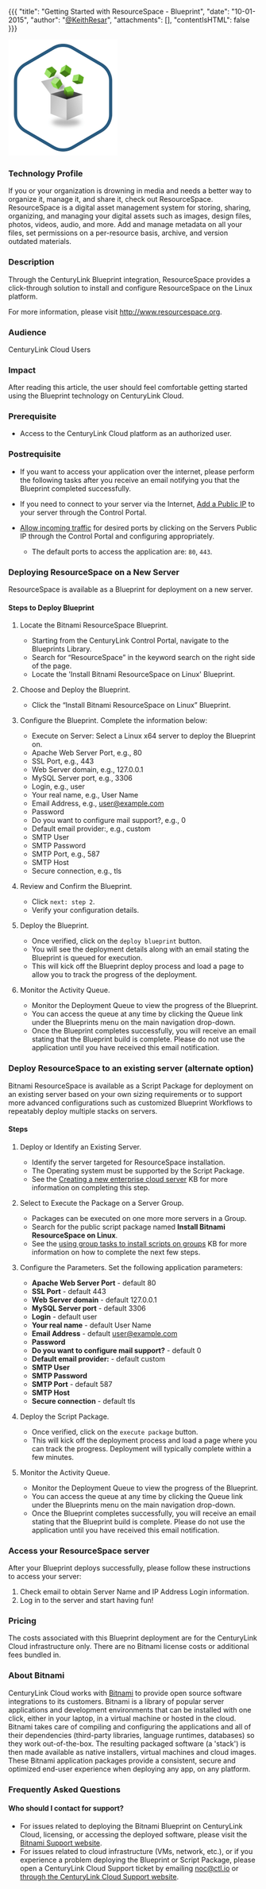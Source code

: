 {{{
  "title": "Getting Started with ResourceSpace - Blueprint",
  "date": "10-01-2015",
  "author": "<a href='https://twitter.com/KeithResar'>@KeithResar</a>",
  "attachments": [],
  "contentIsHTML": false
}}}

![ResourceSpace Logo](../../images/resourcespace-stack-logo.png)

### Technology Profile
If you or your organization is drowning in media and needs a better way to organize it, manage it, and share it, check out ResourceSpace. ResourceSpace is a digital asset management system for storing, sharing, organizing, and managing your digital assets such as images, design files, photos, videos, audio, and more. Add and manage metadata on all your files, set permissions on a per-resource basis, archive, and version outdated materials.

### Description
Through the CenturyLink Blueprint integration, ResourceSpace provides a click-through solution to install and configure ResourceSpace on the Linux platform.

For more information, please visit http://www.resourcespace.org.

### Audience
CenturyLink Cloud Users

### Impact
After reading this article, the user should feel comfortable getting started using the Blueprint technology on CenturyLink Cloud.

### Prerequisite
* Access to the CenturyLink Cloud platform as an authorized user.

### Postrequisite
* If you want to access your application over the internet, please perform the following tasks after you receive an email notifying you that the Blueprint completed successfully.

* If you need to connect to your server via the Internet, [Add a Public IP](../../Network/how-to-add-public-ip-to-virtual-machine.md) to your server through the Control Portal.

* [Allow incoming traffic](../../Network/how-to-add-public-ip-to-virtual-machine.md) for desired ports by clicking on the Servers Public IP through the Control Portal and configuring appropriately.
   * The default ports to access the application are: `80`, `443`.

### Deploying ResourceSpace on a New Server
ResourceSpace is available as a Blueprint for deployment on a new server.

#### Steps to Deploy Blueprint
1. Locate the Bitnami ResourceSpace Blueprint.
   * Starting from the CenturyLink Control Portal, navigate to the Blueprints Library.
   * Search for “ResourceSpace” in the keyword search on the right side of the page.
   * Locate the 'Install Bitnami ResourceSpace on Linux' Blueprint.

2. Choose and Deploy the Blueprint.
   * Click the “Install Bitnami ResourceSpace on Linux” Blueprint.

3. Configure the Blueprint.
   Complete the information below:

   * Execute on Server: Select a Linux x64 server to deploy the Blueprint on.
   * Apache Web Server Port, e.g., 80
   * SSL Port, e.g., 443
   * Web Server domain, e.g., 127.0.0.1
   * MySQL Server port, e.g., 3306
   * Login, e.g., user
   * Your real name, e.g., User Name
   * Email Address, e.g., user@example.com
   * Password
   * Do you want to configure mail support?, e.g., 0
   * Default email provider:, e.g., custom
   * SMTP User
   * SMTP Password
   * SMTP Port, e.g., 587
   * SMTP Host
   * Secure connection, e.g., tls


4. Review and Confirm the Blueprint.
   * Click `next: step 2`.
   * Verify your configuration details.

5. Deploy the Blueprint.
   * Once verified, click on the `deploy blueprint` button.
   * You will see the deployment details along with an email stating the Blueprint is queued for execution.
   * This will kick off the Blueprint deploy process and load a page to allow you to track the progress of the deployment.

6. Monitor the Activity Queue.
   * Monitor the Deployment Queue to view the progress of the Blueprint.
   * You can access the queue at any time by clicking the Queue link under the Blueprints menu on the main navigation drop-down.
   * Once the Blueprint completes successfully, you will receive an email stating that the Blueprint build is complete. Please do not use the application until you have received this email notification.

### Deploy ResourceSpace to an existing server (alternate option)
Bitnami ResourceSpace is available as a Script Package for deployment on an existing server based on your own sizing requirements or to support more advanced configurations such as customized Blueprint Workflows to repeatably deploy multiple stacks on servers.

#### Steps
1. Deploy or Identify an Existing Server.
   * Identify the server targeted for ResourceSpace installation.
   * The Operating system must be supported by the Script Package.
   * See the [Creating a new enterprise cloud server](../../Servers/creating-a-new-enterprise-cloud-server.md) KB for more information on completing this step.

2. Select to Execute the Package on a Server Group.
   * Packages can be executed on one more more servers in a Group.
   * Search for the public script package named **Install Bitnami ResourceSpace on Linux**.
   * See the [using group tasks to install scripts on groups](../../Servers/using-group-tasks-to-install-software-and-run-scripts-on-groups.md) KB for more information on how to complete the next few steps.

3. Configure the Parameters.
   Set the following application parameters:

   * **Apache Web Server Port** - default 80
   * **SSL Port** - default 443
   * **Web Server domain** - default 127.0.0.1
   * **MySQL Server port** - default 3306
   * **Login** - default user
   * **Your real name** - default User Name
   * **Email Address** - default user@example.com
   * **Password**
   * **Do you want to configure mail support?** - default 0
   * **Default email provider:** - default custom
   * **SMTP User**
   * **SMTP Password**
   * **SMTP Port** - default 587
   * **SMTP Host**
   * **Secure connection** - default tls

4. Deploy the Script Package.
   * Once verified, click on the `execute package` button.
   * This will kick off the deployment process and load a page where you can track the progress. Deployment will typically complete within a few minutes.

5. Monitor the Activity Queue.
   * Monitor the Deployment Queue to view the progress of the Blueprint.
   * You can access the queue at any time by clicking the Queue link under the Blueprints menu on the main navigation drop-down.
   * Once the Blueprint completes successfully, you will receive an email stating that the Blueprint build is complete. Please do not use the application until you have received this email notification.

### Access your ResourceSpace server
After your Blueprint deploys successfully, please follow these instructions to access your server:
1. Check email to obtain Server Name and IP Address Login information.
2. Log in to the server and start having fun!

### Pricing
The costs associated with this Blueprint deployment are for the CenturyLink Cloud infrastructure only. There are no Bitnami license costs or additional fees bundled in.

### About Bitnami
CenturyLink Cloud works with [Bitnami](http://www.bitnami.com) to provide open source software integrations to its customers. Bitnami is a library of popular server applications and development environments that can be installed with one click, either in your laptop, in a virtual machine or hosted in the cloud. Bitnami takes care of compiling and configuring the applications and all of their dependencies (third-party libraries, language runtimes, databases) so they work out-of-the-box. The resulting packaged software (a 'stack') is then made available as native installers, virtual machines and cloud images. These Bitnami application packages provide a consistent, secure and optimized end-user experience when deploying any app, on any platform.

### Frequently Asked Questions

#### Who should I contact for support?
* For issues related to deploying the Bitnami Blueprint on CenturyLink Cloud, licensing, or accessing the deployed software, please visit the [Bitnami Support website](http://www.bitnami.com/support).
* For issues related to cloud infrastructure (VMs, network, etc.), or if you experience a problem deploying the Blueprint or Script Package, please open a CenturyLink Cloud Support ticket by emailing [noc@ctl.io](mailto:noc@ctl.io) or [through the CenturyLink Cloud Support website](https://t3n.zendesk.com/tickets/new).
